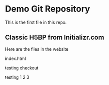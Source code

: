 # Demo Git Repository

This is the first file in this repo.

## Classic H5BP from Initializr.com

Here are the files in the website

index.html

testing checkout

testing 1 2 3